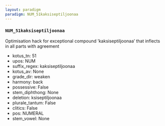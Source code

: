 ```yaml
---
layout: paradigm
paradigm: NUM_51kaksiseptiljoonaa
---
```

### ` NUM_51kaksiseptiljoonaa `

Optimisation hack for exceptional compound ’kaksiseptiljoonaa’ that inflects in all parts with agreement
* kotus_tn: 51
* upos: NUM
* suffix_regex: kaksiseptiljoonaa
* kotus_av: None
* grade_dir: weaken
* harmony: back
* possessive: False
* stem_diphthong: None
* deletion: ksiseptiljoonaa
* plurale_tantum: False
* clitics: False
* pos: NUMERAL
* stem_vowel: None
